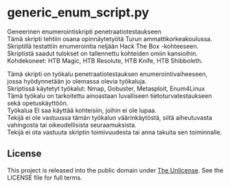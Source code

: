 # generic_enum_script.py
Geneerinen enumerointiskripti penetraatiotestaukseen  
Tämä skripti tehtiin osana opinnäytetyötä Turun ammattikorkeakoulussa.  
Skriptillä testattiin enumerointia neljään Hack The Box -kohteeseen. Skriptistä saadut tulokset on tallennettu kohteiden omiin kansioihin.
Kohdekoneet: HTB Magic, HTB Resolute, HTB Knife, HTB Shibboleth.

Tämä skripti on työkalu penetraatiotestauksen enumerointivaiheeseen, jossa hyödynnetään jo olemassa olevia työkaluja.  
Skriptissä käytetyt työkalut: Nmap, Gobuster, Metasploit, Enum4Linux  
Tämä työkalu on tarkoitettu ainoastaan luvalliseen tietoturvatestaukseen sekä opetuskäyttöön.  
Työkalua EI saa käyttää kohteisiin, joihin ei ole lupaa.  
Tekijä ei ole vastuussa tämän työkalun väärinkäytöstä, siitä aiheutuvasta vahingosta tai oikeudellisista seuraamuksista.  
Tekijä ei ota vastuuta skriptin toimivuudesta tai anna takuita sen toiminnalle.  

## License

This project is released into the public domain under [The Unlicense](http://unlicense.org/).
See the LICENSE file for full terms.

